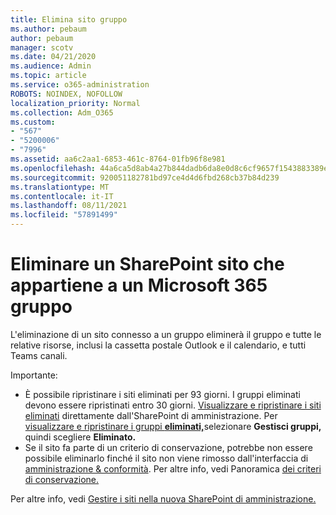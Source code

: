 ```yaml
---
title: Elimina sito gruppo
ms.author: pebaum
author: pebaum
manager: scotv
ms.date: 04/21/2020
ms.audience: Admin
ms.topic: article
ms.service: o365-administration
ROBOTS: NOINDEX, NOFOLLOW
localization_priority: Normal
ms.collection: Adm_O365
ms.custom:
- "567"
- "5200006"
- "7996"
ms.assetid: aa6c2aa1-6853-461c-8764-01fb96f8e981
ms.openlocfilehash: 44a6ca5d8ab4a27b844dadb6da8e0d8c6cf9657f1543883389eee6e7d743a930
ms.sourcegitcommit: 920051182781bd97ce4d4d6fbd268cb37b84d239
ms.translationtype: MT
ms.contentlocale: it-IT
ms.lasthandoff: 08/11/2021
ms.locfileid: "57891499"
---
```

# <a name="delete-a-sharepoint-site-that-belongs-to-a-microsoft-365-group"></a>Eliminare un SharePoint sito che appartiene a un Microsoft 365 gruppo

L'eliminazione di un sito connesso a un gruppo eliminerà il gruppo e tutte le relative risorse, inclusi la cassetta postale Outlook e il calendario, e tutti Teams canali.
  
Importante:

- È possibile ripristinare i siti eliminati per 93 giorni. I gruppi eliminati devono essere ripristinati entro 30 giorni. [Visualizzare e ripristinare i siti eliminati](https://admin.microsoft.com/sharepoint?page=recyclebin&modern=true) direttamente dall'SharePoint di amministrazione. Per [visualizzare e ripristinare i gruppi **eliminati,**](https://admin.microsoft.com/Adminportal/Home?source=applauncher#/deletedgroups)selezionare **Gestisci gruppi,** quindi scegliere **Eliminato.**
- Se il sito fa parte di un criterio di conservazione, potrebbe non essere possibile eliminarlo finché il sito non viene rimosso dall'interfaccia di [amministrazione & conformità](https://protection.office.com/?rfr=AdminCenter#/retention). Per altre info, vedi Panoramica [dei criteri di conservazione.](https://docs.microsoft.com/microsoft-365/compliance/retention-policies)
  
Per altre info, vedi [Gestire i siti nella nuova SharePoint di amministrazione.](https://docs.microsoft.com/sharepoint/manage-sites-in-new-admin-center)
